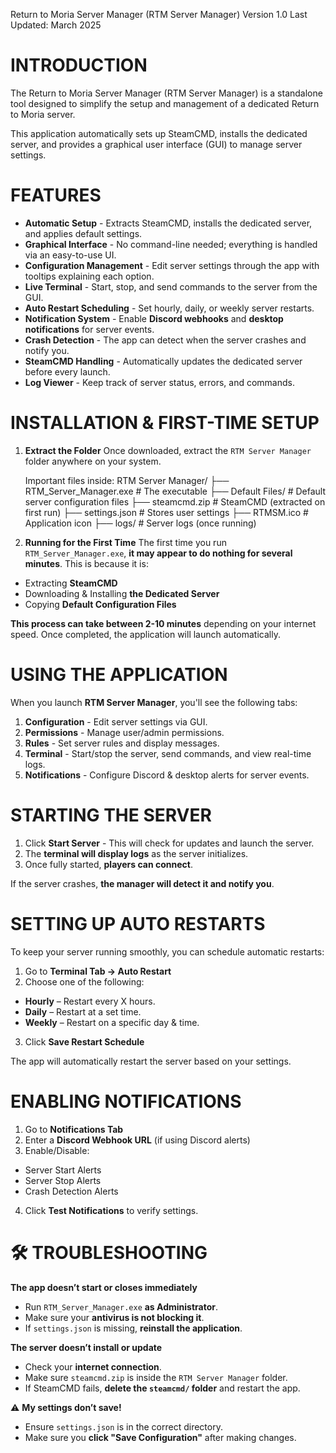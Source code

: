 Return to Moria Server Manager (RTM Server Manager)
Version 1.0
Last Updated: March 2025

INTRODUCTION
==========================================
The Return to Moria Server Manager (RTM Server Manager) is a standalone tool 
designed to simplify the setup and management of a dedicated Return to Moria server.

This application automatically sets up SteamCMD, installs the dedicated server, 
and provides a graphical user interface (GUI) to manage server settings.

FEATURES
==========================================
- **Automatic Setup** - Extracts SteamCMD, installs the dedicated server, and applies default settings.
- **Graphical Interface** - No command-line needed; everything is handled via an easy-to-use UI.
- **Configuration Management** - Edit server settings through the app with tooltips explaining each option.
- **Live Terminal** - Start, stop, and send commands to the server from the GUI.
- **Auto Restart Scheduling** - Set hourly, daily, or weekly server restarts.
- **Notification System** - Enable **Discord webhooks** and **desktop notifications** for server events.
- **Crash Detection** - The app can detect when the server crashes and notify you.
- **SteamCMD Handling** - Automatically updates the dedicated server before every launch.
- **Log Viewer** - Keep track of server status, errors, and commands.

INSTALLATION & FIRST-TIME SETUP
==========================================
1. **Extract the Folder**
   Once downloaded, extract the `RTM Server Manager` folder anywhere on your system.

   Important files inside:
RTM Server Manager/ ├── RTM_Server_Manager.exe # The executable ├── Default Files/ # Default server configuration files ├── steamcmd.zip # SteamCMD (extracted on first run) ├── settings.json # Stores user settings ├── RTMSM.ico # Application icon ├── logs/ # Server logs (once running)


2. **Running for the First Time**
The first time you run `RTM_Server_Manager.exe`, **it may appear to do nothing for several minutes**.
This is because it is:
- Extracting **SteamCMD**
- Downloading & Installing **the Dedicated Server**
- Copying **Default Configuration Files**

**This process can take between 2-10 minutes** depending on your internet speed.
Once completed, the application will launch automatically.

USING THE APPLICATION
==========================================
When you launch **RTM Server Manager**, you'll see the following tabs:

1. **Configuration** - Edit server settings via GUI.
2. **Permissions** - Manage user/admin permissions.
3. **Rules** - Set server rules and display messages.
4. **Terminal** - Start/stop the server, send commands, and view real-time logs.
5. **Notifications** - Configure Discord & desktop alerts for server events.

STARTING THE SERVER
==========================================
1. Click **Start Server** - This will check for updates and launch the server.
2. The **terminal will display logs** as the server initializes.
3. Once fully started, **players can connect**.

If the server crashes, **the manager will detect it and notify you**.

SETTING UP AUTO RESTARTS
==========================================
To keep your server running smoothly, you can schedule automatic restarts:
1. Go to **Terminal Tab → Auto Restart**
2. Choose one of the following:
- **Hourly** – Restart every X hours.
- **Daily** – Restart at a set time.
- **Weekly** – Restart on a specific day & time.
3. Click **Save Restart Schedule**

The app will automatically restart the server based on your settings.

ENABLING NOTIFICATIONS
==========================================
1. Go to **Notifications Tab**
2. Enter a **Discord Webhook URL** (if using Discord alerts)
3. Enable/Disable:
- Server Start Alerts
- Server Stop Alerts
- Crash Detection Alerts
4. Click **Test Notifications** to verify settings.

🛠 TROUBLESHOOTING
==========================================

**The app doesn’t start or closes immediately**
- Run `RTM_Server_Manager.exe` **as Administrator**.
- Make sure your **antivirus is not blocking it**.
- If `settings.json` is missing, **reinstall the application**.

**The server doesn’t install or update**
- Check your **internet connection**.
- Make sure `steamcmd.zip` is inside the `RTM Server Manager` folder.
- If SteamCMD fails, **delete the `steamcmd/` folder** and restart the app.

⚠ **My settings don’t save!**
- Ensure `settings.json` is in the correct directory.
- Make sure you **click "Save Configuration"** after making changes.

